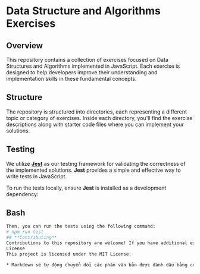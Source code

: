 # **Data Structure and Algorithms Exercises**

## **Overview**

This repository contains a collection of exercises focused on Data Structures and Algorithms implemented in JavaScript. Each exercise is designed to help developers improve their understanding and implementation skills in these fundamental concepts.

## **Structure**

The repository is structured into directories, each representing a different topic or category of exercises. Inside each directory, you'll find the exercise descriptions along with starter code files where you can implement your solutions.

## **Testing**

We utilize [**Jest**](https://jestjs.io/) as our testing framework for validating the correctness of the implemented solutions. **Jest** provides a simple and effective way to write tests in JavaScript.

To run the tests locally, ensure **Jest** is installed as a development dependency:

## **Bash**
```bash npm install --save-dev jest
Then, you can run the tests using the following command:
# npm run test
## **Contributing**
Contributions to this repository are welcome! If you have additional exercises or improvements to existing ones, feel free to open a pull request. Please ensure that any new code is well-tested and follows the existing coding style and conventions.
License
This project is licensed under the MIT License.

* Markdown sẽ tự động chuyển đổi các phần văn bản được đánh dấu bằng cú pháp vào định dạng phù hợp, như in đậm (`**...**`), chữ nhỏ (`**...**`), và mã lệnh (ba dấu nháy ngắn ```).
